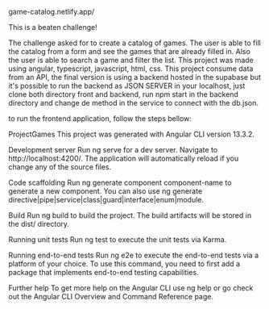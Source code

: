game-catalog.netlify.app/

This is a beaten challenge!

The challenge asked for to create a catalog of games. The user is able to fill the catalog from a form and see the games that are already filled in. 
Also the user is able to search a game and filter the list. This project was made using angular, typescript, javascript, html, css. This project consume 
data from an API, the final version is using a backend hosted in the supabase but it's possible to run the backend as JSON SERVER in your localhost, just clone 
both directory front and backend, run npm start in the backend directory and change de method in the service to connect with the db.json.

to run the frontend application, follow the steps bellow:

ProjectGames This project was generated with Angular CLI version 13.3.2.

Development server Run ng serve for a dev server. Navigate to http://localhost:4200/. The application will automatically reload if you change any of the source files.

Code scaffolding Run ng generate component component-name to generate a new component. You can also use ng generate directive|pipe|service|class|guard|interface|enum|module.

Build Run ng build to build the project. The build artifacts will be stored in the dist/ directory.

Running unit tests Run ng test to execute the unit tests via Karma.

Running end-to-end tests Run ng e2e to execute the end-to-end tests via a platform of your choice. To use this command, you need to first add a package that implements end-to-end testing capabilities.

Further help To get more help on the Angular CLI use ng help or go check out the Angular CLI Overview and Command Reference page.
